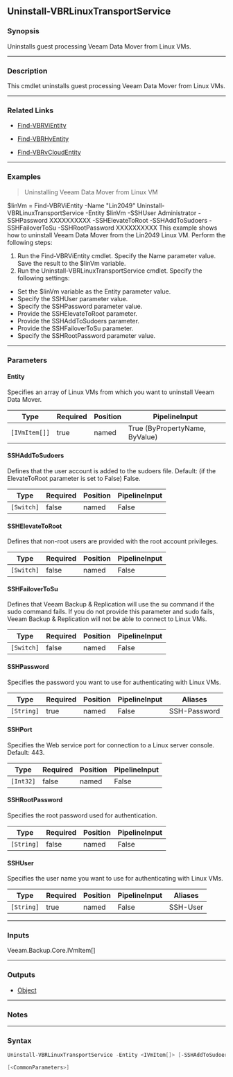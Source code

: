 Uninstall-VBRLinuxTransportService
----------------------------------

### Synopsis
Uninstalls guest processing Veeam Data Mover from Linux VMs.

---

### Description

This cmdlet uninstalls guest processing Veeam Data Mover from Linux VMs.

---

### Related Links
* [Find-VBRViEntity](Find-VBRViEntity)

* [Find-VBRHvEntity](Find-VBRHvEntity)

* [Find-VBRvCloudEntity](Find-VBRvCloudEntity)

---

### Examples
> Uninstalling Veeam Data Mover from Linux VM

$linVm = Find-VBRViEntity -Name "Lin2049"
Uninstall-VBRLinuxTransportService -Entity $linVm -SSHUser Administrator -SSHPassword XXXXXXXXXX -SSHElevateToRoot -SSHAddToSudoers -SSHFailoverToSu -SSHRootPassword XXXXXXXXXX
This example shows how to uninstall Veeam Data Mover from the Lin2049 Linux VM.
Perform the following steps:
1. Run the Find-VBRViEntity cmdlet. Specify the Name parameter value. Save the result to the $linVm variable.
2. Run the Uninstall-VBRLinuxTransportService cmdlet. Specify the following settings:
- Set the $linVm variable as the Entity parameter value.
- Specify the SSHUser parameter value.
- Specify the SSHPassword parameter value.
- Provide the SSHElevateToRoot parameter.
- Provide the SSHAddToSudoers parameter.
- Provide the SSHFailoverToSu parameter.
- Specify the SSHRootPassword parameter value.

---

### Parameters
#### **Entity**
Specifies an array of Linux VMs from which you want to uninstall Veeam Data Mover.

|Type         |Required|Position|PipelineInput                 |
|-------------|--------|--------|------------------------------|
|`[IVmItem[]]`|true    |named   |True (ByPropertyName, ByValue)|

#### **SSHAddToSudoers**
Defines that the user account is added to the sudoers file.
Default: (if the ElevateToRoot parameter is set to False) False.

|Type      |Required|Position|PipelineInput|
|----------|--------|--------|-------------|
|`[Switch]`|false   |named   |False        |

#### **SSHElevateToRoot**
Defines that non-root users are provided with the root account privileges.

|Type      |Required|Position|PipelineInput|
|----------|--------|--------|-------------|
|`[Switch]`|false   |named   |False        |

#### **SSHFailoverToSu**
Defines that Veeam Backup & Replication will use the su command if the sudo command fails.
If you do not provide this parameter and sudo fails, Veeam Backup & Replication will not be able to connect to Linux VMs.

|Type      |Required|Position|PipelineInput|
|----------|--------|--------|-------------|
|`[Switch]`|false   |named   |False        |

#### **SSHPassword**
Specifies the password you want to use for authenticating with Linux VMs.

|Type      |Required|Position|PipelineInput|Aliases     |
|----------|--------|--------|-------------|------------|
|`[String]`|true    |named   |False        |SSH-Password|

#### **SSHPort**
Specifies the Web service port for connection to a Linux server console.
Default: 443.

|Type     |Required|Position|PipelineInput|
|---------|--------|--------|-------------|
|`[Int32]`|false   |named   |False        |

#### **SSHRootPassword**
Specifies the root password used for authentication.

|Type      |Required|Position|PipelineInput|
|----------|--------|--------|-------------|
|`[String]`|false   |named   |False        |

#### **SSHUser**
Specifies the user name you want to use for authenticating with Linux VMs.

|Type      |Required|Position|PipelineInput|Aliases |
|----------|--------|--------|-------------|--------|
|`[String]`|true    |named   |False        |SSH-User|

---

### Inputs
Veeam.Backup.Core.IVmItem[]

---

### Outputs
* [Object](https://learn.microsoft.com/en-us/dotnet/api/System.Object)

---

### Notes

---

### Syntax
```PowerShell
Uninstall-VBRLinuxTransportService -Entity <IVmItem[]> [-SSHAddToSudoers] [-SSHElevateToRoot] [-SSHFailoverToSu] -SSHPassword <String> [-SSHPort <Int32>] [-SSHRootPassword <String>] -SSHUser <String> 
```
```PowerShell
[<CommonParameters>]
```
